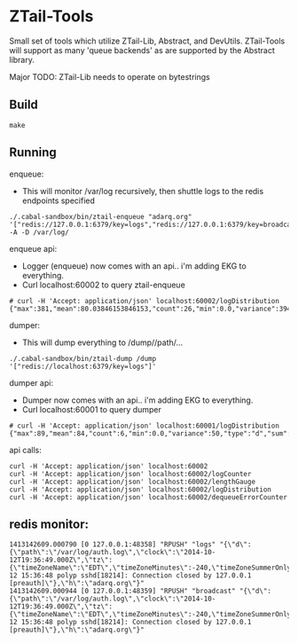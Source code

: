 ZTail-Tools
===

Small set of tools which utilize ZTail-Lib, Abstract, and DevUtils. ZTail-Tools will support as many 'queue backends' as are supported by the Abstract library.

Major TODO: ZTail-Lib needs to operate on bytestrings


Build
--

```
make
```

Running
---

enqueue:
- This will monitor /var/log recursively, then shuttle logs to the redis endpoints specified

```
./.cabal-sandbox/bin/ztail-enqueue "adarq.org" '["redis://127.0.0.1:6379/key=logs","redis://127.0.0.1:6379/key=broadcast"]' -A -D /var/log/
```
enqueue api:
- Logger (enqueue) now comes with an api.. i'm adding EKG to everything.
- Curl localhost:60002 to query ztail-enqueue

```
# curl -H 'Accept: application/json' localhost:60002/logDistribution
{"max":381,"mean":80.03846153846153,"count":26,"min":0.0,"variance":3946.1908284023666,"type":"d","sum":2081}
```

dumper:
- This will dump everything to /dump/<host>/path/...

```
./.cabal-sandbox/bin/ztail-dump /dump '["redis://localhost:6379/key=logs"]'
```

dumper api:
- Dumper now comes with an api.. i'm adding EKG to everything.
- Curl localhost:60001 to query dumper

```
# curl -H 'Accept: application/json' localhost:60001/logDistribution
{"max":89,"mean":84,"count":6,"min":0.0,"variance":50,"type":"d","sum":504}
```

api calls:

```
curl -H 'Accept: application/json' localhost:60002
curl -H 'Accept: application/json' localhost:60002/logCounter
curl -H 'Accept: application/json' localhost:60002/lengthGauge
curl -H 'Accept: application/json' localhost:60002/logDistribution
curl -H 'Accept: application/json' localhost:60002/dequeueErrorCounter
```

redis monitor:
--

```
1413142609.000790 [0 127.0.0.1:48358] "RPUSH" "logs" "{\"d\":{\"path\":\"/var/log/auth.log\",\"clock\":\"2014-10-12T19:36:49.000Z\",\"tz\":{\"timeZoneName\":\"EDT\",\"timeZoneMinutes\":-240,\"timeZoneSummerOnly\":true},\"buf\":\"Oct 12 15:36:48 polyp sshd[18214]: Connection closed by 127.0.0.1 [preauth]\"},\"h\":\"adarq.org\"}"
1413142609.000944 [0 127.0.0.1:48359] "RPUSH" "broadcast" "{\"d\":{\"path\":\"/var/log/auth.log\",\"clock\":\"2014-10-12T19:36:49.000Z\",\"tz\":{\"timeZoneName\":\"EDT\",\"timeZoneMinutes\":-240,\"timeZoneSummerOnly\":true},\"buf\":\"Oct 12 15:36:48 polyp sshd[18214]: Connection closed by 127.0.0.1 [preauth]\"},\"h\":\"adarq.org\"}"
```
